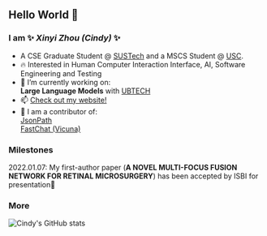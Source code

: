 ## Hello World 👋
### I am ✨ _Xinyi Zhou (Cindy)_ ✨
- A CSE Graduate Student @ [SUSTech](https://www.sustech.edu.cn/en/) and a MSCS Student @ [USC](https://viterbischool.usc.edu/).
- 🔥 Interested in Human Computer Interaction Interface, AI, Software Engineering and Testing
- 🔭 I’m currently working on:    
      **Large Language Models** with [UBTECH](https://www.ubtrobot.com/)
- 📫 [Check out my website!](https://cindychow123.github.io/)
- 🔦 I am a contributor of:  
      [JsonPath](https://github.com/json-path/JsonPath)   
      [FastChat (Vicuna)](https://github.com/lm-sys/FastChat)
### Milestones
2022.01.07: My first-author paper (**A NOVEL MULTI-FOCUS FUSION NETWORK FOR RETINAL MICROSURGERY**) has been accepted by ISBI for presentation🎉   
### More
![Cindy's GitHub stats](https://github-readme-stats.vercel.app/api?username=anuraghazra&show_icons=true&theme=highcontrast)
<!-- ### More
[![CindyChow123's GitHub stats](https://github-readme-stats.vercel.app/api?username=CindyChow123&show_icons=true&title_color=45979D&bg_color=F7FBFA&text_color=000000&icon_color=E74C3C&border_color=FCF3CF)](https://github.com/anuraghazra/github-readme-stats)

[![Top Langs](https://github-readme-stats.vercel.app/api/top-langs/?username=CindyChow123&layout=compact&title_color=45979D&bg_color=F7FBFA&text_color=000000&icon_color=E74C3C&card_width=445&border_color=FCF3CF)](https://github.com/anuraghazra/github-readme-stats)
 -->
